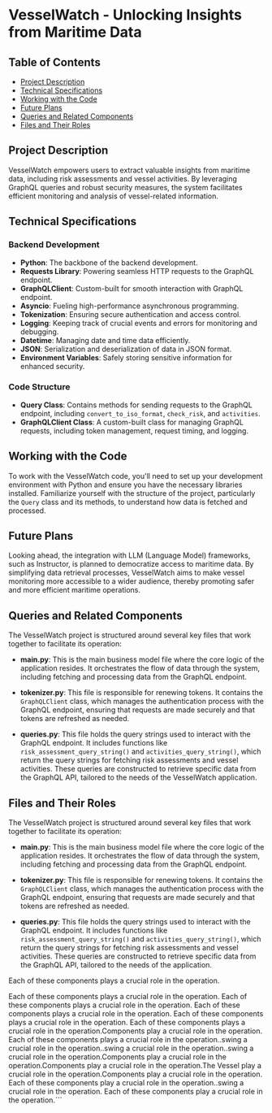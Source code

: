 # VesselWatch - Unlocking Insights from Maritime Data

## Table of Contents
- [Project Description](#project-description)
- [Technical Specifications](#technical-specifications)
- [Working with the Code](#working-with-the-code)
- [Future Plans](#future-plans)
- [Queries and Related Components](#queries-and-related-components)
- [Files and Their Roles](#files-and-their-roles)

## Project Description

VesselWatch empowers users to extract valuable insights from maritime data, including risk assessments and vessel activities. By leveraging GraphQL queries and robust security measures, the system facilitates efficient monitoring and analysis of vessel-related information.

## Technical Specifications

### Backend Development
- **Python**: The backbone of the backend development.
- **Requests Library**: Powering seamless HTTP requests to the GraphQL endpoint.
- **GraphQLClient**: Custom-built for smooth interaction with GraphQL endpoint.
- **Asyncio**: Fueling high-performance asynchronous programming.
- **Tokenization**: Ensuring secure authentication and access control.
- **Logging**: Keeping track of crucial events and errors for monitoring and debugging.
- **Datetime**: Managing date and time data efficiently.
- **JSON**: Serialization and deserialization of data in JSON format.
- **Environment Variables**: Safely storing sensitive information for enhanced security.

### Code Structure
- **Query Class**: Contains methods for sending requests to the GraphQL endpoint, including `convert_to_iso_format`, `check_risk`, and `activities`.
- **GraphQLClient Class**: A custom-built class for managing GraphQL requests, including token management, request timing, and logging.

## Working with the Code

To work with the VesselWatch code, you'll need to set up your development environment with Python and ensure you have the necessary libraries installed. Familiarize yourself with the structure of the project, particularly the `Query` class and its methods, to understand how data is fetched and processed.

## Future Plans

Looking ahead, the integration with LLM (Language Model) frameworks, such as Instructor, is planned to democratize access to maritime data. By simplifying data retrieval processes, VesselWatch aims to make vessel monitoring more accessible to a wider audience, thereby promoting safer and more efficient maritime operations.

## Queries and Related Components

The VesselWatch project is structured around several key files that work together to facilitate its operation:

- **main.py**: This is the main business model file where the core logic of the application resides. It orchestrates the flow of data through the system, including fetching and processing data from the GraphQL endpoint.

- **tokenizer.py**: This file is responsible for renewing tokens. It contains the `GraphQLClient` class, which manages the authentication process with the GraphQL endpoint, ensuring that requests are made securely and that tokens are refreshed as needed.

- **queries.py**: This file holds the query strings used to interact with the GraphQL endpoint. It includes functions like `risk_assessment_query_string()` and `activities_query_string()`, which return the query strings for fetching risk assessments and vessel activities. These queries are constructed to retrieve specific data from the GraphQL API, tailored to the needs of the VesselWatch application.

## Files and Their Roles

The VesselWatch project is structured around several key files that work together to facilitate its operation:

- **main.py**: This is the main business model file where the core logic of the application resides. It orchestrates the flow of data through the system, including fetching and processing data from the GraphQL endpoint.

- **tokenizer.py**: This file is responsible for renewing tokens. It contains the `GraphQLClient` class, which manages the authentication process with the GraphQL endpoint, ensuring that requests are made securely and that tokens are refreshed as needed.

- **queries.py**: This file holds the query strings used to interact with the GraphQL endpoint. It includes functions like `risk_assessment_query_string()` and `activities_query_string()`, which return the query strings for fetching risk assessments and vessel activities. These queries are constructed to retrieve specific data from the GraphQL API, tailored to the needs of the application.

 Each of these components plays a crucial role in the operation.

 Each of these components plays a crucial role in the operation. Each of these components plays a crucial role in the operation. Each of these components plays a crucial role in the operation. Each of these components plays a crucial role in the operation. Each of these components plays a crucial role in the operation.Components play a crucial role in the operation. Each of these components plays a crucial role in the operation..swing a crucial role in the operation..swing a crucial role in the operation..swing a crucial role in the operation.Components play a crucial role in the operation.Components play a crucial role in the operation.The Vessel play a crucial role in the operation.Components play a crucial role in the operation. Each of these components play a crucial role in the operation..swing a crucial role in the operation. Each of these components play a crucial role in the operation.```


